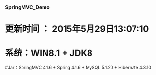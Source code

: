 ### SpringMVC_Demo
# 更新时间 ： 2015年5月29日13:07:10
# 系统：WIN8.1 + JDK8
#Jar：SpringMVC 4.1.6 + Spring 4.1.6 + MySQL 5.1.20 + Hibernate 4.3.10
